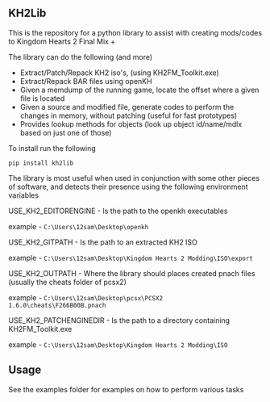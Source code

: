 ## KH2Lib

This is the repository for a python library to assist with creating mods/codes to Kingdom Hearts 2 Final Mix +

The library can do the following (and more)
* Extract/Patch/Repack KH2 iso's, (using KH2FM_Toolkit.exe)
* Extract/Repack BAR files using openKH
* Given a memdump of the running game, locate the offset where a given file is located
* Given a source and modified file, generate codes to perform the changes in memory, without patching (useful for fast prototypes)
* Provides lookup methods for objects (look up object id/name/mdlx based on just one of those)

To install run the following

`pip install kh2lib`

The library is most useful when used in conjunction with some other pieces of software, and detects their presence using the following environment variables

USE_KH2_EDITORENGINE - Is the path to the openkh executables

example - `C:\Users\12sam\Desktop\openkh`

USE_KH2_GITPATH - Is the path to an extracted KH2 ISO

example - `C:\Users\12sam\Desktop\Kingdom Hearts 2 Modding\ISO\export`

USE_KH2_OUTPATH - Where the library should places created pnach files (usually the cheats folder of pcsx2)

example - `C:\Users\12sam\Desktop\pcsx\PCSX2 1.6.0\cheats\F266B00B.pnach`

USE_KH2_PATCHENGINEDIR - Is the path to a directory containing KH2FM_Toolkit.exe

example - `C:\Users\12sam\Desktop\Kingdom Hearts 2 Modding\ISO`


## Usage

See the examples folder for examples on how to perform various tasks